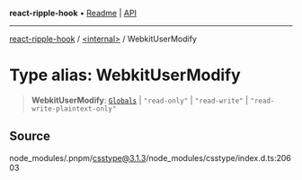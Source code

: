 **react-ripple-hook** • [Readme](../../README.md) \| [API](../../globals.md)

---

[react-ripple-hook](../../README.md) / [\<internal\>](../README.md) / WebkitUserModify

# Type alias: WebkitUserModify

> **WebkitUserModify**: [`Globals`](Globals.md) \| `"read-only"` \| `"read-write"` \| `"read-write-plaintext-only"`

## Source

node_modules/.pnpm/csstype@3.1.3/node_modules/csstype/index.d.ts:20603
